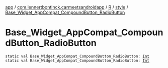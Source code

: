 [app](../../../index.md) / [com.lennertbontinck.carmeetsandroidapp](../../index.md) / [R](../index.md) / [style](index.md) / [Base_Widget_AppCompat_CompoundButton_RadioButton](./-base_-widget_-app-compat_-compound-button_-radio-button.md)

# Base_Widget_AppCompat_CompoundButton_RadioButton

`static val Base_Widget_AppCompat_CompoundButton_RadioButton: `[`Int`](https://kotlinlang.org/api/latest/jvm/stdlib/kotlin/-int/index.html)
`static val Base_Widget_AppCompat_CompoundButton_RadioButton: `[`Int`](https://kotlinlang.org/api/latest/jvm/stdlib/kotlin/-int/index.html)